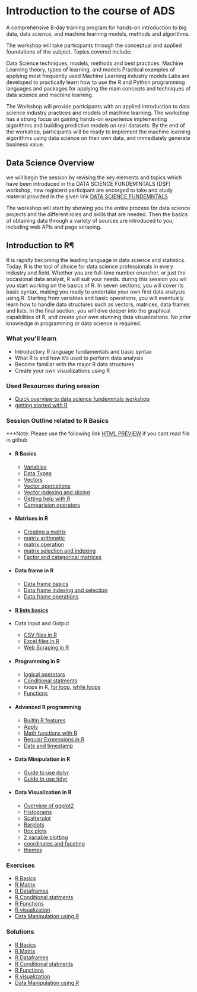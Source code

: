 # Introduction to the course of ADS
A comprehensive 8-day training program for hands-on introduction to big data, data science, and machine learning models, methods and algorithms.

The workshop will take participants through the conceptual and applied foundations of the subject. Topics covered include:

Data Science techniques, models, methods and best practices.
Machine Learning theory, types of learning, and models
Practical examples of applying most frequently used Machine Learning industry models
Labs are developed to practically learn how to use the R and Python programming languages and packages for applying the main concepts and techniques of data science and machine learning.

The Workshop will provide participants with an applied introduction to data science industry practices and models of machine learning. The workshop has a strong focus on gaining hands-on experience implementing algorithms and building predictive models on real datasets. By the end of the workshop, participants will be ready to implement the machine learning algorithms using data science on their own data, and immediately generate business value.
## Data Science Overview
we will begin the session by revising the key elements and topics which have been introduced in the DATA SCIENCE FUNDEMINTALS (DSF) workshop, new registerd participant are encorged to take and study material provided in the given link [DATA SCIENCE FUNDEMNTALS](https://github.com/Abdel-Razzak/DSF)

The workshop will start by showing you the entire process for data science projects and the different roles and skills that are needed. Then the basics of obtaining data through a variety of sources are introduced to you, including web APIs and page scraping.
   
## Introduction to R¶
R is rapidly becoming the leading language in data science and statistics. Today, R is the tool of choice for data science professionals in every industry and field. Whether you are full-time number cruncher, or just the occasional data analyst, R will suit your needs.
during this session you wil you start working on the basics of R. In seven sections, you will cover its basic syntax, making you ready to undertake your own first data analysis using R. Starting from variables and basic operations, you will eventually learn how to handle data structures such as vectors, matrices, data frames and lists. In the final section, you will dive deeper into the graphical capabilities of R, and create your own stunning data visualizations. No prior knowledge in programming or data science is required.

### What you'll learn
* Introductory R language fundamentals and basic syntax
* What R is and how it’s used to perform data analysis
* Become familiar with the major R data structures
* Create your own visualizations using R
### Used Resources during session
* [Quick overview to data science fundemntals workshop](https://github.com/Abdel-Razzak/DSF)
* [getting started with R](https://github.com/Abdel-Razzak/ADS/blob/Module-1-Introduction-to-the-course/INDEX%201-Introduction%20to%20R.ipynb)

### Session Outline related to R Basics
***Note: Please use the following link [HTML PREVIEW](http://htmlpreview.github.io/)  if you cant read file in github
* #### R Basics
   * [Variables](http://htmlpreview.github.io/?https://github.com/Abdel-Razzak/ADS/blob/fe66e738c70b427739bbab0eebb3ca249724dd27/Notes/Basics%20of%20R%20and%20Data%20Types/R%20Basics/Variables.html)
   * [Data Types](http://htmlpreview.github.io/?https://github.com/Abdel-Razzak/ADS/blob/fe66e738c70b427739bbab0eebb3ca249724dd27/Notes/Basics%20of%20R%20and%20Data%20Types/R%20Basics/R%20Data%20Types%20.html)
   * [Vectors](http://htmlpreview.github.io/?https://github.com/Abdel-Razzak/ADS/blob/fe66e738c70b427739bbab0eebb3ca249724dd27/Notes/Basics%20of%20R%20and%20Data%20Types/R%20Basics/Vector%20Basics.html)
   * [Vector opercations](http://htmlpreview.github.io/?https://github.com/Abdel-Razzak/ADS/blob/fe66e738c70b427739bbab0eebb3ca249724dd27/Notes/Basics%20of%20R%20and%20Data%20Types/R%20Basics/Vector%20Operations.html)
   * [Vector indexing and slicing](http://htmlpreview.github.io/?https://github.com/Abdel-Razzak/ADS/blob/fe66e738c70b427739bbab0eebb3ca249724dd27/Notes/Basics%20of%20R%20and%20Data%20Types/R%20Basics/Vector%20Indexing%20and%20Slicing.html)
   * [Getting help with R](http://htmlpreview.github.io/?https://github.com/Abdel-Razzak/ADS/blob/fe66e738c70b427739bbab0eebb3ca249724dd27/Notes/Basics%20of%20R%20and%20Data%20Types/R%20Basics/Getting%20Help%20with%20R.html)
   * [Comparision operators](http://htmlpreview.github.io/?https://github.com/Abdel-Razzak/ADS/blob/fe66e738c70b427739bbab0eebb3ca249724dd27/Notes/Basics%20of%20R%20and%20Data%20Types/R%20Basics/Comparison%20Operators.html)
* #### Matrices in R
   * [Creating a matrix](http://htmlpreview.github.io/?https://github.com/Abdel-Razzak/ADS/blob/fe66e738c70b427739bbab0eebb3ca249724dd27/Notes/Basics%20of%20R%20and%20Data%20Types/R%20Matrices/Creating%20a%20Matrix.html)
   * [matrix arithmetic](http://htmlpreview.github.io/?https://github.com/Abdel-Razzak/ADS/blob/fe66e738c70b427739bbab0eebb3ca249724dd27/Notes/Basics%20of%20R%20and%20Data%20Types/R%20Matrices/Matrix%20Arithmetic.html)
   * [matrix operation](http://htmlpreview.github.io/?https://github.com/Abdel-Razzak/ADS/blob/fe66e738c70b427739bbab0eebb3ca249724dd27/Notes/Basics%20of%20R%20and%20Data%20Types/R%20Matrices/Matrix%20Operations.html)
   * [matrix selection and indexing](http://htmlpreview.github.io/?https://github.com/Abdel-Razzak/ADS/blob/fe66e738c70b427739bbab0eebb3ca249724dd27/Notes/Basics%20of%20R%20and%20Data%20Types/R%20Matrices/Matrix%20Selection%20and%20Indexing.html)
   * [Factor and catagorical matrices](http://htmlpreview.github.io/?https://github.com/Abdel-Razzak/ADS/blob/fe66e738c70b427739bbab0eebb3ca249724dd27/Notes/Basics%20of%20R%20and%20Data%20Types/R%20Matrices/Factor%20and%20Categorical%20Matrices.html)
* #### Data frame in R
   * [Data frame basics](http://htmlpreview.github.io/?https://github.com/Abdel-Razzak/ADS/blob/fe66e738c70b427739bbab0eebb3ca249724dd27/Notes/Basics%20of%20R%20and%20Data%20Types/R%20Data%20Frames/Data%20Frame%20Basics.html)
   * [Data frame indexing and selection](http://htmlpreview.github.io/?https://github.com/Abdel-Razzak/ADS/blob/fe66e738c70b427739bbab0eebb3ca249724dd27/Notes/Basics%20of%20R%20and%20Data%20Types/R%20Data%20Frames/Data%20Frame%20Selection%20and%20Indexing.html)
   * [Data frame operations](http://htmlpreview.github.io/?https://github.com/Abdel-Razzak/ADS/blob/fe66e738c70b427739bbab0eebb3ca249724dd27/Notes/Basics%20of%20R%20and%20Data%20Types/R%20Data%20Frames/Overview%20of%20Data%20Frame%20Operations.html)
* #### [R lists basics](http://htmlpreview.github.io/?https://github.com/Abdel-Razzak/ADS/blob/Module-1-Introduction-to-the-course/Notes/Basics%20of%20R%20and%20Data%20Types/R%20Lists/R%20Lists%20Basics.html)

* Data Input and Output
   * [CSV files in R](http://htmlpreview.github.io/?https://github.com/Abdel-Razzak/ADS/blob/Module-1-Introduction-to-the-course/Notes/Data%20Input%20and%20Output%20with%20R/CSV%20Input%20and%20Output.html)
   * [Excel files in R](http://htmlpreview.github.io/?https://github.com/Abdel-Razzak/ADS/blob/Module-1-Introduction-to-the-course/Notes/Data%20Input%20and%20Output%20with%20R/Excel%20files%20with%20R.html)
   * [Web Scraping in R](http://htmlpreview.github.io/?https://github.com/Abdel-Razzak/ADS/blob/Module-1-Introduction-to-the-course/Notes/Data%20Input%20and%20Output%20with%20R/Web%20Scraping%20Data%20with%20R.html)

* #### Programming in R
   * [logical operators](http://htmlpreview.github.io/?https://github.com/Abdel-Razzak/ADS/blob/Module-1-Introduction-to-the-course/Notes/Programming%20with%20R/Logical%20Operators.html)
   * [Conditional statments](http://htmlpreview.github.io/?https://github.com/Abdel-Razzak/ADS/blob/Module-1-Introduction-to-the-course/Notes/Programming%20with%20R/if%2C%20else%2C%20else%20if%20Statements.html)
   * loops in R, [for loop](http://htmlpreview.github.io/?https://github.com/Abdel-Razzak/ADS/blob/Module-1-Introduction-to-the-course/Notes/Programming%20with%20R/for%20loops.html), [while loops](http://htmlpreview.github.io/?https://github.com/Abdel-Razzak/ADS/blob/Module-1-Introduction-to-the-course/Notes/Programming%20with%20R/while%20loops.html)
   * [Functions](http://htmlpreview.github.io/?https://github.com/Abdel-Razzak/ADS/blob/Module-1-Introduction-to-the-course/Notes/Programming%20with%20R/functions.html)
  
* #### Advanced R programming
   * [Builtin R features](http://htmlpreview.github.io/?https://github.com/Abdel-Razzak/ADS/blob/Module-1-Introduction-to-the-course/Notes/Advanced%20Programming%20with%20R/Built-in_R_Features.html)
   * [Apply](http://htmlpreview.github.io/?https://github.com/Abdel-Razzak/ADS/blob/Module-1-Introduction-to-the-course/Notes/Advanced%20Programming%20with%20R/Apply.html)
   * [Math functions with R](http://htmlpreview.github.io/?https://github.com/Abdel-Razzak/ADS/blob/Module-1-Introduction-to-the-course/Notes/Advanced%20Programming%20with%20R/Math_functions_with_R.html)
   * [Regular Expressions in R](http://htmlpreview.github.io/?https://github.com/Abdel-Razzak/ADS/blob/Module-1-Introduction-to-the-course/Notes/Advanced%20Programming%20with%20R/Regular_Expressions.html)
   * [Date and timestamp](http://htmlpreview.github.io/?https://github.com/Abdel-Razzak/ADS/blob/Module-1-Introduction-to-the-course/Notes/Advanced%20Programming%20with%20R/Timestamps.html)

* #### Data Minipulation in R
   * [Guide to use dplyr](http://htmlpreview.github.io/?https://github.com/Abdel-Razzak/ADS/blob/Module-1-Introduction-to-the-course/Notes/Data%20Manipulation%20in%20R/Guide%20to%20using%20dplyr.html)
   * [Guide to use tidyr](http://htmlpreview.github.io/?https://github.com/Abdel-Razzak/ADS/blob/Module-1-Introduction-to-the-course/Notes/Data%20Manipulation%20in%20R/Guide%20to%20using%20tidyr.html)

* #### Data Visualization in R
   * [Overview of ggplot2](http://htmlpreview.github.io/?https://github.com/Abdel-Razzak/ADS/blob/Module-1-Introduction-to-the-course/Notes/Data%20Visualization%20with%20ggplot2/Grammar%20of%20Graphics%20and%20ggplot2.html)
   * [Histograms](http://htmlpreview.github.io/?https://github.com/Abdel-Razzak/ADS/blob/Module-1-Introduction-to-the-course/Notes/Data%20Visualization%20with%20ggplot2/Histograms%20with%20ggplot2.html)
   * [Scatterplot](http://htmlpreview.github.io/?https://github.com/Abdel-Razzak/ADS/blob/Module-1-Introduction-to-the-course/Notes/Data%20Visualization%20with%20ggplot2/Scatterplots%20with%20ggplot2.html)
   * [Barplots](http://htmlpreview.github.io/?https://github.com/Abdel-Razzak/ADS/blob/Module-1-Introduction-to-the-course/Notes/Data%20Visualization%20with%20ggplot2/Barplots%20with%20ggplot2.html)
   * [Box plots](http://htmlpreview.github.io/?https://github.com/Abdel-Razzak/ADS/blob/Module-1-Introduction-to-the-course/Notes/Data%20Visualization%20with%20ggplot2/Boxplots%20with%20ggplot2.html)
   * [2 variable plotting](http://htmlpreview.github.io/?https://github.com/Abdel-Razzak/ADS/blob/Module-1-Introduction-to-the-course/Notes/Data%20Visualization%20with%20ggplot2/2%20Variable%20Plotting%20with%20ggplot2.html)
   * [coordinates and faceting](http://htmlpreview.github.io/?https://github.com/Abdel-Razzak/ADS/blob/Module-1-Introduction-to-the-course/Notes/Data%20Visualization%20with%20ggplot2/Coordinates%20and%20Faceting%20with%20ggplot2.html)
   * [themes](http://htmlpreview.github.io/?https://github.com/Abdel-Razzak/ADS/blob/Module-1-Introduction-to-the-course/Notes/Data%20Visualization%20with%20ggplot2/Themes.html)


### Exercises
* [R Basics](https://github.com/Abdel-Razzak/ADS/blob/Module-1-Introduction-to-the-course/Exercises/R%20Basics.ipynb)
* [R Matrix](https://github.com/Abdel-Razzak/ADS/blob/Module-1-Introduction-to-the-course/Exercises/RMatrix.ipynb)
* [R Dataframes](https://github.com/Abdel-Razzak/ADS/blob/Module-1-Introduction-to-the-course/Exercises/R%20Dataframes.ipynb)
* [R Conditional statments](https://github.com/Abdel-Razzak/ADS/blob/Module-1-Introduction-to-the-course/Exercises/R%20conditional%20statements.ipynb)
* [R Functions](https://github.com/Abdel-Razzak/ADS/blob/Module-1-Introduction-to-the-course/Exercises/R%20Functions.ipynb)
* [R visualization](https://github.com/Abdel-Razzak/ADS/blob/Module-1-Introduction-to-the-course/Exercises/R%20ggplot2.ipynb)
* [Data Manipulation using R](https://github.com/Abdel-Razzak/ADS/blob/Module-1-Introduction-to-the-course/Exercises/R%20Datamanipulation.ipynb)

### Solutions
* [R Basics](https://github.com/Abdel-Razzak/ADS/blob/Module-1-Introduction-to-the-course/Solutions/R%20Basics.ipynb)
* [R Matrix](https://github.com/Abdel-Razzak/ADS/blob/Module-1-Introduction-to-the-course/Solutions/RMatrix.ipynb)
* [R Dataframes](https://github.com/Abdel-Razzak/ADS/blob/Module-1-Introduction-to-the-course/Solutions/R%20Dataframes.ipynb)
* [R Conditional statments](https://github.com/Abdel-Razzak/ADS/blob/Module-1-Introduction-to-the-course/Solutions/R%20conditional%20statements.ipynb)
* [R Functions](https://github.com/Abdel-Razzak/ADS/blob/Module-1-Introduction-to-the-course/Solutions/R%20Functions.ipynb)
* [R visualization](https://github.com/Abdel-Razzak/ADS/blob/Module-1-Introduction-to-the-course/Solutions/R%20ggplot2.ipynb)
* [Data Manipulation using R](https://github.com/Abdel-Razzak/ADS/blob/Module-1-Introduction-to-the-course/Solutions/R%20Datamanipulation.ipynb)
